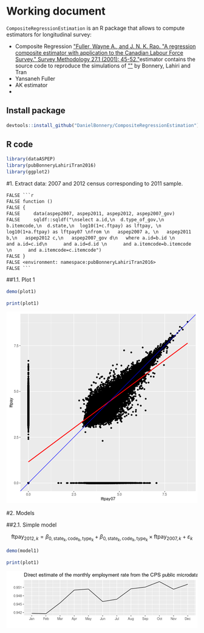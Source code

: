 # Working document 

`CompositeRegressionEstimation` is an R package that allows to compute estimators for longitudinal survey:
* Composite Regression ["Fuller, Wayne A., and J. N. K. Rao. "A regression composite estimator with application to the Canadian Labour Force Survey." Survey Methodology 27.1 (2001): 45-52."](http://www.statcan.gc.ca/pub/12-001-x/2001001/article/5853-eng.pdf)estimator contains the source code to reproduce the simulations of [""]() by Bonnery, Lahiri and Tran
* Yansaneh Fuller
* AK estimator
* 
## Install package

```r
devtools::install_github("DanielBonnery/CompositeRegressionEstimation")
```


## R code

```r
library(dataASPEP)
library(pubBonneryLahiriTran2016)
library(ggplot2)
```

#1. Extract data: 2007 and 2012 census corresponding to 2011 sample.


```
FALSE ```r
FALSE function () 
FALSE {
FALSE     data(aspep2007, aspep2011, aspep2012, aspep2007_gov)
FALSE     sqldf::sqldf("\nselect a.id,\n  d.type_of_gov,\n  b.itemcode,\n  d.state,\n  log10(1+c.ftpay) as lftpay, \n  log10(1+a.ftpay) as lftpay07 \nfrom \n   aspep2007 a, \n   aspep2011 b,\n   aspep2012 c,\n   aspep2007_gov d\n   where a.id=b.id \n      and a.id=c.id\n      and a.id=d.id \n      and a.itemcode=b.itemcode  \n      and a.itemcode=c.itemcode")
FALSE }
FALSE <environment: namespace:pubBonneryLahiriTran2016>
FALSE ```
```

##1.1. Plot 1

```r
demo(plot1)
```


```r
print(plot1)
```

![plot of chunk r5](figure/r5-1.png)

#2. Models

##2.1. Simple model

$$\mathrm{ftpay}_{2012,k}=\beta_{0,\mathrm{state}_k,\mathrm{code}_k,\mathrm{type}_k}+
\beta_{0,\mathrm{state}_k,\mathrm{code}_k,\mathrm{type}_k}\times \mathrm{ftpay}_{2007,k}+\varepsilon_k$$


```r
demo(model1)
```





```r
print(plot1)
```

![plot of chunk unnamed-chunk-2](figure/unnamed-chunk-2-1.png)











